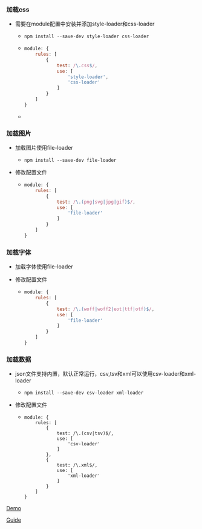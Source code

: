 ### 加载css

* 需要在module配置中安装并添加style-loader和css-loader 

  * ``` Javascript
    npm install --save-dev style-loader css-loader
    ```

  * ```javascript
    module: {
        rules: [
            {
                test: /\.css$/,
                use: [
                    'style-loader',
                    'css-loader'
                ]
            }
        ]
    }
    ```

  * 

### 加载图片

* 加载图片使用file-loader

  * ```
    npm install --save-dev file-loader
    ```

* 修改配置文件

  * ```javascript
    module: {
        rules: [
            {
                test: /\.(png|svg|jpg|gif)$/,
                use: [
                    'file-loader'
                ]
            }
        ]
    }
    ```

### 加载字体

* 加载字体使用file-loader

* 修改配置文件

  * ```javascript
    module: {
        rules: [
            {
                test: /\.(woff|woff2|eot|ttf|otf)$/,
                use: [
                    'file-loader'
                ]
            }
        ]
    }
    ```

### 加载数据

* json文件支持内置，默认正常运行，csv,tsv和xml可以使用csv-loader和xml-loader

  * ```
    npm install --save-dev csv-loader xml-loader
    ```

* 修改配置文件

  * ```
    module: {
        rules: [
            {
                test: /\.(csv|tsv)$/,
                use: [
                    'csv-loader'
                ]
            },
            {
                test: /\.xml$/,
                use: [
                    'xml-loader'
                ]
            }
        ]
    }
    ```

[Demo](https://github.com/hewq/Front-end/blob/master/webpack/webpack-demo/dist/index.html)

[Guide](https://www.webpackjs.com/guides/asset-management/)